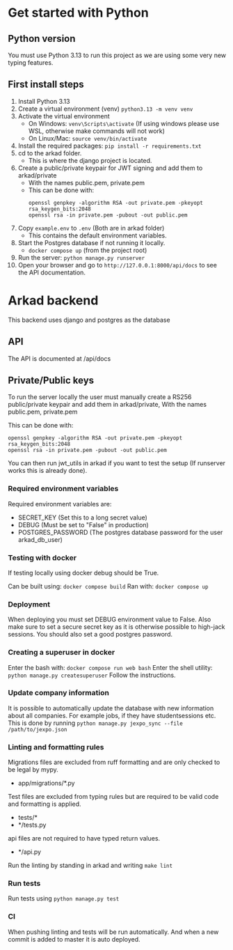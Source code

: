 # Get started with Python

## Python version
You must use Python 3.13 to run this project as we are using some very new typing features.

## First install steps

1. Install Python 3.13
2. Create a virtual environment (venv) `python3.13 -m venv venv` 
3. Activate the virtual environment
   - On Windows: `venv\Scripts\activate` (If using windows please use WSL, otherwise make commands will not work)
   - On Linux/Mac: `source venv/bin/activate`
4. Install the required packages: `pip install -r requirements.txt`
5. cd to the arkad folder.
   - This is where the django project is located.
6. Create a public/private keypair for JWT signing and add them to arkad/private
   - With the names public.pem, private.pem
   - This can be done with:
     ```shell
     openssl genpkey -algorithm RSA -out private.pem -pkeyopt rsa_keygen_bits:2048
     openssl rsa -in private.pem -pubout -out public.pem
     ```
7. Copy `example.env` to `.env` (Both are in arkad folder)
   - This contains the default environment variables.
8. Start the Postgres database if not running it locally.
   - `docker compose up` (from the project root)
9. Run the server: `python manage.py runserver`
10. Open your browser and go to `http://127.0.0.1:8000/api/docs` to see the API documentation.

# Arkad backend

This backend uses django and postgres as the database

## API

The API is documented at /api/docs

## Private/Public keys

To run the server locally the user must manually create a RS256 public/private keypair and add them in arkad/private,
With the names public.pem, private.pem

This can be done with:
```shell
openssl genpkey -algorithm RSA -out private.pem -pkeyopt rsa_keygen_bits:2048
openssl rsa -in private.pem -pubout -out public.pem
```

You can then run jwt_utils in arkad if you want to test the setup (If runserver works this is already done).

### Required environment variables

Required environment variables are:
- SECRET_KEY (Set this to a long secret value)
- DEBUG (Must be set to "False" in production)
- POSTGRES_PASSWORD (The postgres database password for the user arkad_db_user)

### Testing with docker

If testing locally using docker debug should be True.

Can be built using: `docker compose build`
Ran with: `docker compose up`

### Deployment

When deploying you must set DEBUG environment value to False.
Also make sure to set a secure secret key as it is otherwise possible to high-jack sessions.
You should also set a good postgres password.

### Creating a superuser in docker

Enter the bash with: `docker compose run web bash`
Enter the shell utility: `python manage.py createsuperuser`
Follow the instructions.

### Update company information

It is possible to automatically update the database with new information about all companies.
For example jobs, if they have studentsessions etc. 
This is done by running `python manage.py jexpo_sync --file /path/to/jexpo.json`

### Linting and formatting rules

Migrations files are excluded from ruff formatting and are only checked to be legal by mypy.
- app/migrations/*.py

Test files are excluded from typing rules but are required to be valid code and formatting is applied.
-   tests/*
-   */tests.py

api files are not required to have typed return values.
- */api.py

Run the linting by standing in arkad and writing `make lint`

### Run tests

Run tests using `python manage.py test`

### CI

When pushing linting and tests will be run automatically.
And when a new commit is added to master it is auto deployed.